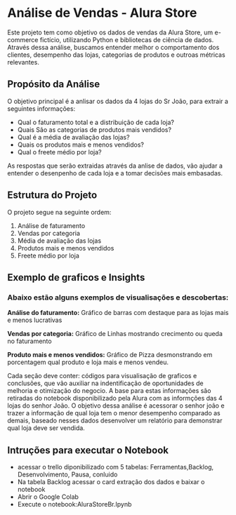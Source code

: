# Análise de Vendas - Alura Store
Este projeto tem como objetivo os dados de vendas da Alura Store, um e-commerce fictício, utilizando Python e bibliotecas de ciência de dados. Através dessa análise, buscamos entender melhor o comportamento dos clientes, desempenho das lojas, categorias de produtos e outroas métricas relevantes.
## Propósito da Análise
O objetivo principal é a anlisar os dados da 4 lojas do Sr João, para extrair a seguintes informações:

 - Qual o faturamento total e a distribuição de cada loja?
 - Quais São as categorias de produtos mais vendidos?
 - Qual é a média de avaliação das lojas?
 - Quais os produtos mais e menos vendidos?
 - Qual o freete médio por loja?
   
As respostas que serão extraidas através da anlise de dados, vão ajudar a entender o desenpenho de cada loja e a tomar decisões mais embasadas.

## Estrutura do Projeto
O projeto segue na seguinte ordem:
1. Análise de faturamento
2. Vendas por categoria
3. Média de avaliação das lojas
4. Produtos mais e menos vendidos
5. Freete médio por loja
   
## Exemplo de graficos e Insights 
### Abaixo estão alguns exemplos de visualisações e descobertas:

**Análise do faturamento:** Gráfico de barras com destaque para as lojas mais e menos lucrativas

**Vendas por categoria:** Gráfico de Linhas mostrando crecimento ou queda no faturamento

**Produto mais e menos vendidos:** Gráfico de Pizza desmonstrando em porcentagem qual produto e loja mais e menos vendeu.

Cada seção deve conter: códigos para visualisação de graficos e conclusões, que vão auxiliar na indentificação de oportunidades de melhoria e otimização do negocio. A base para estas informações são  retiradas do notebook disponibilizado pela Alura com as informções das 4 lojas do senhor João.
O objetivo dessa análise é acessorar o senhor joão e trazer a informação de qual loja tem o menor desempenho comparado as demais, baseado nesses dados desenvolver um relatório para demonstrar qual loja deve ser vendida.

## Intruções para executar o Notebook
 - acessar o trello diponibilizado com 5 tabelas: Ferramentas,Backlog, Desenvolvimento, Pausa, conluido
 - Na tabela Backlog acessar o card extração dos dados e baixar o notebook
 - Abrir o Google Colab
 - Execute o notebook:AluraStoreBr.Ipynb 
